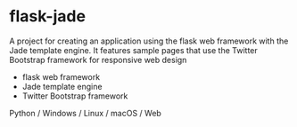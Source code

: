 # flask-jade
A project for creating an application using the flask web framework with the Jade template engine. It features sample pages that use the Twitter Bootstrap framework for responsive web design

- flask web framework
- Jade template engine
- Twitter Bootstrap framework

Python / Windows / Linux / macOS / Web
